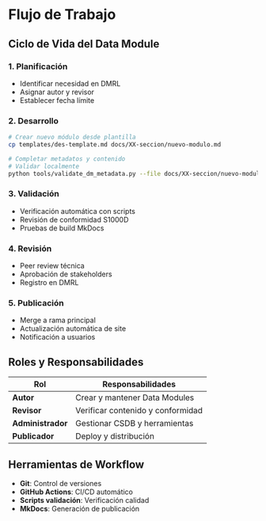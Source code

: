 # Flujo de Trabajo

## Ciclo de Vida del Data Module

### 1. Planificación
- Identificar necesidad en DMRL
- Asignar autor y revisor
- Establecer fecha límite

### 2. Desarrollo
```bash
# Crear nuevo módulo desde plantilla
cp templates/des-template.md docs/XX-seccion/nuevo-modulo.md

# Completar metadatos y contenido
# Validar localmente
python tools/validate_dm_metadata.py --file docs/XX-seccion/nuevo-modulo.md
```

### 3. Validación
- Verificación automática con scripts
- Revisión de conformidad S1000D
- Pruebas de build MkDocs

### 4. Revisión
- Peer review técnica
- Aprobación de stakeholders
- Registro en DMRL

### 5. Publicación
- Merge a rama principal
- Actualización automática de site
- Notificación a usuarios

## Roles y Responsabilidades

| Rol | Responsabilidades |
|-----|------------------|
| **Autor** | Crear y mantener Data Modules |
| **Revisor** | Verificar contenido y conformidad |
| **Administrador** | Gestionar CSDB y herramientas |
| **Publicador** | Deploy y distribución |

## Herramientas de Workflow

- **Git**: Control de versiones
- **GitHub Actions**: CI/CD automático  
- **Scripts validación**: Verificación calidad
- **MkDocs**: Generación de publicación